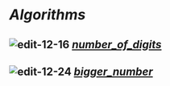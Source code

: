 # **_Algorithms_**
## ![edit-12-16](https://github.com/yasinnorozzadeh/python-course2/assets/88095232/d0fe4e9a-8a52-4c28-9a45-dee5332d1970) [*number_of_digits*]()
## ![edit-12-24](https://github.com/yasinnorozzadeh/python-course2/assets/88095232/f99d4e67-90d1-43b6-ab30-9d84e718408e) [*bigger_number*]()

